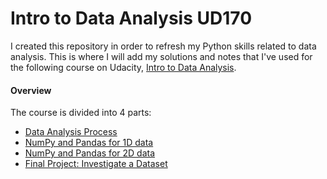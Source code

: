 # Intro to Data Analysis UD170

I created this repository in order to refresh my Python skills related to data analysis. This is where I will add my solutions and notes that I've used for the following course on Udacity, [Intro to Data Analysis](https://classroom.udacity.com/courses/ud170).

#### Overview

The course is divided into 4 parts:
- [Data Analysis Process](L1_Starter_Code.ipynb)
- [NumPy and Pandas for 1D data]()
- [NumPy and Pandas for 2D data]()
- [Final Project: Investigate a Dataset]()

